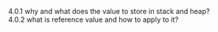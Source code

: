 4.0.1 why and what does the value to store in stack and heap?  
4.0.2 what is reference value and how to apply to it?
